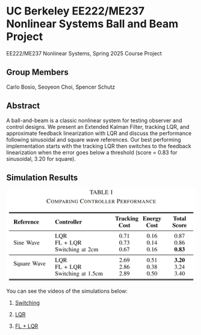 # UC Berkeley EE222/ME237 Nonlinear Systems Ball and Beam Project

EE222/ME237 Nonlinear Systems, Spring 2025 Course Project

## Group Members

Carlo Bosio, Seoyeon Choi, Spencer Schutz

## Abstract

A ball-and-beam is a classic nonlinear system for testing observer and control designs. We present an Extended Kalman Filter, tracking LQR, and approximate feedback linearization with LQR and discuss the performance following sinusoidal and square wave references. Our best performing implementation starts with the tracking LQR then switches to the feedback linearization when the error goes below a threshold (score = 0.83 for sinusoidal, 3.20 for square).

## Simulation Results
![Scores](files/table_scores.PNG)

You can see the videos of the simulations below:

1. [Switching](files/Swtiching.mp4)

2. [LQR](files/LQR.mp4)

3. [FL + LQR](files/FL_LQR.mp4)
